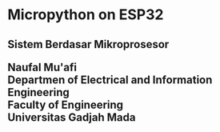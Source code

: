 <h1> Micropython on ESP32 </h1>
<h2> Sistem Berdasar Mikroprosesor

<p>
  Naufal Mu'afi <br>
  Departmen of Electrical and Information Engineering <br>
  Faculty of Engineering <br>
  Universitas Gadjah Mada
</p>
